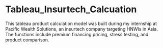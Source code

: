 # Tableau_Insurtech_Calcuation
This tableau product calculation model was built during my internship at Pacific Wealth Solutions, an insurtech company targeting HNWIs in Asia. The functions include premium financing pricing, stress testing, and product comparison. 


